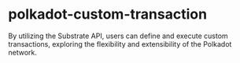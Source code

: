 # polkadot-custom-transaction
By utilizing the Substrate API, users can define and execute custom transactions, exploring the flexibility and extensibility of the Polkadot network. 
